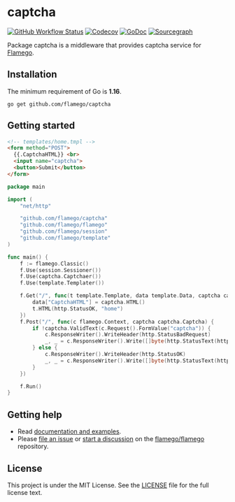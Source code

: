# captcha

[![GitHub Workflow Status](https://img.shields.io/github/workflow/status/flamego/captcha/Go?logo=github&style=for-the-badge)](https://github.com/flamego/captcha/actions?query=workflow%3AGo)
[![Codecov](https://img.shields.io/codecov/c/gh/flamego/captcha?logo=codecov&style=for-the-badge)](https://app.codecov.io/gh/flamego/captcha)
[![GoDoc](https://img.shields.io/badge/GoDoc-Reference-blue?style=for-the-badge&logo=go)](https://pkg.go.dev/github.com/flamego/captcha?tab=doc)
[![Sourcegraph](https://img.shields.io/badge/view%20on-Sourcegraph-brightgreen.svg?style=for-the-badge&logo=sourcegraph)](https://sourcegraph.com/github.com/flamego/captcha)

Package captcha is a middleware that provides captcha service for [Flamego](https://github.com/flamego/flamego).

## Installation

The minimum requirement of Go is **1.16**.

	go get github.com/flamego/captcha

## Getting started

```html
<!-- templates/home.tmpl -->
<form method="POST">
  {{.CaptchaHTML}} <br>
  <input name="captcha">
  <button>Submit</button>
</form>
```

```go
package main

import (
	"net/http"

	"github.com/flamego/captcha"
	"github.com/flamego/flamego"
	"github.com/flamego/session"
	"github.com/flamego/template"
)

func main() {
	f := flamego.Classic()
	f.Use(session.Sessioner())
	f.Use(captcha.Captchaer())
	f.Use(template.Templater())

	f.Get("/", func(t template.Template, data template.Data, captcha captcha.Captcha) {
		data["CaptchaHTML"] = captcha.HTML()
		t.HTML(http.StatusOK, "home")
	})
	f.Post("/", func(c flamego.Context, captcha captcha.Captcha) {
		if !captcha.ValidText(c.Request().FormValue("captcha")) {
			c.ResponseWriter().WriteHeader(http.StatusBadRequest)
			_, _ = c.ResponseWriter().Write([]byte(http.StatusText(http.StatusBadRequest)))
		} else {
			c.ResponseWriter().WriteHeader(http.StatusOK)
			_, _ = c.ResponseWriter().Write([]byte(http.StatusText(http.StatusOK)))
		}
	})

	f.Run()
}
```

## Getting help

- Read [documentation and examples](https://flamego.dev/middleware/captcha.html).
- Please [file an issue](https://github.com/flamego/flamego/issues) or [start a discussion](https://github.com/flamego/flamego/discussions) on the [flamego/flamego](https://github.com/flamego/flamego) repository.

## License

This project is under the MIT License. See the [LICENSE](LICENSE) file for the full license text.
